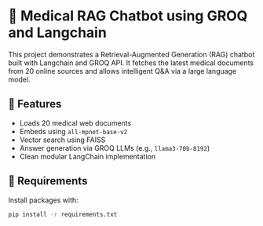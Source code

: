 # 🧠 Medical RAG Chatbot using GROQ and Langchain

This project demonstrates a Retrieval-Augmented Generation (RAG) chatbot built with Langchain and GROQ API. It fetches the latest medical documents from 20 online sources and allows intelligent Q&A via a large language model.

## 🚀 Features
- Loads 20 medical web documents
- Embeds using `all-mpnet-base-v2`
- Vector search using FAISS
- Answer generation via GROQ LLMs (e.g., `llama3-70b-8192`)
- Clean modular LangChain implementation

## 🔧 Requirements
Install packages with:
```bash
pip install -r requirements.txt

